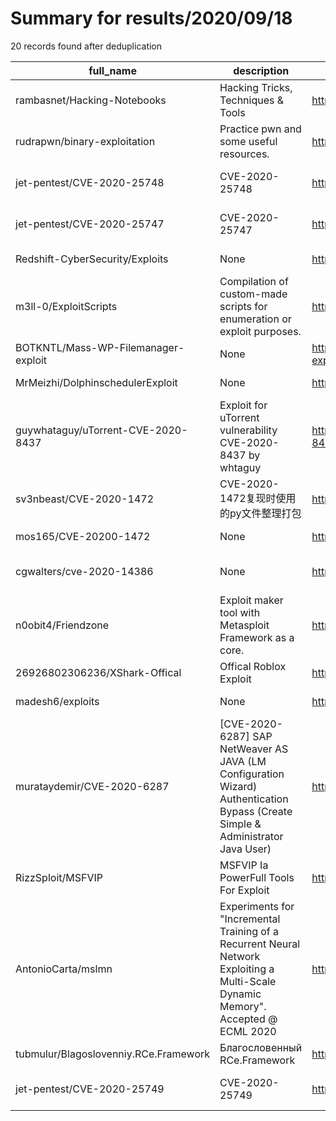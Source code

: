 
# Summary for results/2020/09/18
    
20 records found after deduplication

| full_name | description | html_url | matched_list | matched_count | pushed_at | size | stargazers_count | language | forks_count | vul_ids |
|---------------------------------------|------------------------------------------------------------------------------------------------------------------------------------|----------------------------------------------------------|----------------------|-----------------|---------------------------|--------|--------------------|------------------|---------------|--------------------|
| rambasnet/Hacking-Notebooks | Hacking Tricks, Techniques & Tools | https://github.com/rambasnet/Hacking-Notebooks | ['exploit'] | 1 | 2020-09-18 18:06:34+00:00 | 4676 | 10 | Jupyter Notebook | 3 | [] |
| rudrapwn/binary-exploitation | Practice pwn and some useful resources. | https://github.com/rudrapwn/binary-exploitation | ['exploit'] | 1 | 2020-09-18 17:04:10+00:00 | 2703 | 4 | Python | 3 | [] |
| jet-pentest/CVE-2020-25748 | CVE-2020-25748 | https://github.com/jet-pentest/CVE-2020-25748 | ['cve-2'] | 1 | 2020-09-18 15:04:18+00:00 | 1 | 1 | | 0 | ['CVE-2020-25748'] |
| jet-pentest/CVE-2020-25747 | CVE-2020-25747 | https://github.com/jet-pentest/CVE-2020-25747 | ['cve-2'] | 1 | 2020-09-18 15:02:50+00:00 | 5 | 1 | | 0 | ['CVE-2020-25747'] |
| Redshift-CyberSecurity/Exploits | None | https://github.com/Redshift-CyberSecurity/Exploits | ['exploit'] | 1 | 2020-09-18 19:53:51+00:00 | 2142 | 1 | Python | 0 | [] |
| m3ll-0/ExploitScripts | Compilation of custom-made scripts for enumeration or exploit purposes. | https://github.com/m3ll-0/ExploitScripts | ['exploit'] | 1 | 2020-09-18 09:08:24+00:00 | 5 | 0 | Shell | 0 | [] |
| BOTKNTL/Mass-WP-Filemanager-exploit | None | https://github.com/BOTKNTL/Mass-WP-Filemanager-exploit | ['exploit'] | 1 | 2020-09-18 08:23:37+00:00 | 7 | 2 | Python | 1 | [] |
| MrMeizhi/DolphinschedulerExploit | None | https://github.com/MrMeizhi/DolphinschedulerExploit | ['exploit'] | 1 | 2020-09-18 07:59:23+00:00 | 44768 | 3 | C++ | 0 | [] |
| guywhataguy/uTorrent-CVE-2020-8437 | Exploit for uTorrent vulnerability CVE-2020-8437 by whtaguy | https://github.com/guywhataguy/uTorrent-CVE-2020-8437 | ['cve-2', 'exploit'] | 2 | 2020-09-18 01:04:08+00:00 | 2 | 9 | | 3 | ['CVE-2020-8437'] |
| sv3nbeast/CVE-2020-1472 | CVE-2020-1472复现时使用的py文件整理打包 | https://github.com/sv3nbeast/CVE-2020-1472 | ['cve-2'] | 1 | 2020-09-18 00:20:46+00:00 | 1248 | 8 | Python | 5 | ['CVE-2020-1472'] |
| mos165/CVE-20200-1472 | None | https://github.com/mos165/CVE-20200-1472 | ['cve-2'] | 1 | 2020-09-18 00:00:12+00:00 | 11 | 0 | Python | 0 | [] |
| cgwalters/cve-2020-14386 | None | https://github.com/cgwalters/cve-2020-14386 | ['cve-2'] | 1 | 2020-09-18 00:01:00+00:00 | 6 | 40 | C | 16 | ['CVE-2020-14386'] |
| n0obit4/Friendzone | Exploit maker tool with Metasploit Framework as a core. | https://github.com/n0obit4/Friendzone | ['exploit'] | 1 | 2020-09-18 17:43:08+00:00 | 1879 | 2 | Shell | 1 | [] |
| 26926802306236/XShark-Offical | Offical Roblox Exploit | https://github.com/26926802306236/XShark-Offical | ['exploit'] | 1 | 2020-09-18 00:44:46+00:00 | 904 | 0 | | 1 | [] |
| madesh6/exploits | None | https://github.com/madesh6/exploits | ['exploit'] | 1 | 2020-09-18 15:08:08+00:00 | 795 | 0 | C | 0 | [] |
| murataydemir/CVE-2020-6287 | [CVE-2020-6287] SAP NetWeaver AS JAVA (LM Configuration Wizard) Authentication Bypass (Create Simple & Administrator Java User) | https://github.com/murataydemir/CVE-2020-6287 | ['cve-2'] | 1 | 2020-09-18 15:18:21+00:00 | 24 | 12 | | 2 | ['CVE-2020-6287'] |
| RizzSploit/MSFVIP | MSFVIP Ia PowerFull Tools For Exploit | https://github.com/RizzSploit/MSFVIP | ['exploit'] | 1 | 2020-09-18 05:36:25+00:00 | 58 | 0 | Python | 0 | [] |
| AntonioCarta/mslmn | Experiments for "Incremental Training of a Recurrent Neural Network Exploiting a Multi-Scale Dynamic Memory". Accepted @ ECML 2020 | https://github.com/AntonioCarta/mslmn | ['exploit'] | 1 | 2020-09-18 12:03:11+00:00 | 27 | 3 | Python | 0 | [] |
| tubmulur/Blagoslovenniy.RCe.Framework | Благословенный RCe.Framework | https://github.com/tubmulur/Blagoslovenniy.RCe.Framework | ['rce'] | 1 | 2020-09-18 04:26:32+00:00 | 3 | 1 | nan | 0 | [] |
| jet-pentest/CVE-2020-25749 | CVE-2020-25749 | https://github.com/jet-pentest/CVE-2020-25749 | ['cve-2'] | 1 | 2020-09-18 15:06:00+00:00 | 1 | 1 | | 0 | ['CVE-2020-25749'] |
